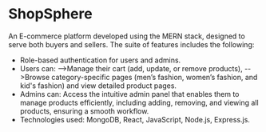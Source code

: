 # ShopSphere
An E-commerce platform developed using the MERN stack, designed to serve both buyers and sellers. The suite of features includes the following:
- Role-based authentication for users and admins.
- Users can: 
   -->Manage their cart (add, update, or remove products), 
   -->Browse category-specific pages (men’s fashion, women’s fashion, and kid's fashion) and 
       view detailed product pages.
 - Admins can:
   Access the intuitive admin panel that enables them to manage products efficiently, 
   including adding, removing, and viewing all products, ensuring a smooth workflow.
- Technologies used:  MongoDB, React, JavaScript, Node.js, Express.js.
